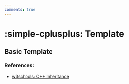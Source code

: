 ```yaml
---
comments: true
---
```


# **:simple-cplusplus: Template**

## **Basic Template**


### **References:**

- [w3schools: C++ Inheritance](https://www.w3schools.com/cpp/cpp_inheritance.asp)